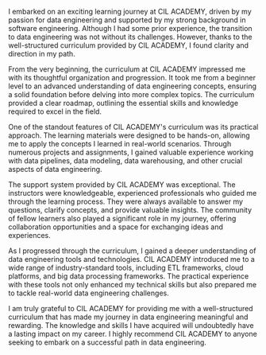 I embarked on an exciting learning journey at CIL ACADEMY, driven by my passion for data engineering and supported by my strong background in software engineering. Although I had some prior experience, the transition to data engineering was not without its challenges. However, thanks to the well-structured curriculum provided by CIL ACADEMY, I found clarity and direction in my path.

From the very beginning, the curriculum at CIL ACADEMY impressed me with its thoughtful organization and progression. It took me from a beginner level to an advanced understanding of data engineering concepts, ensuring a solid foundation before delving into more complex topics. The curriculum provided a clear roadmap, outlining the essential skills and knowledge required to excel in the field.

One of the standout features of CIL ACADEMY's curriculum was its practical approach. The learning materials were designed to be hands-on, allowing me to apply the concepts I learned in real-world scenarios. Through numerous projects and assignments, I gained valuable experience working with data pipelines, data modeling, data warehousing, and other crucial aspects of data engineering.

The support system provided by CIL ACADEMY was exceptional. The instructors were knowledgeable, experienced professionals who guided me through the learning process. They were always available to answer my questions, clarify concepts, and provide valuable insights. The community of fellow learners also played a significant role in my journey, offering collaboration opportunities and a space for exchanging ideas and experiences.

As I progressed through the curriculum, I gained a deeper understanding of data engineering tools and technologies. CIL ACADEMY introduced me to a wide range of industry-standard tools, including ETL frameworks, cloud platforms, and big data processing frameworks. The practical experience with these tools not only enhanced my technical skills but also prepared me to tackle real-world data engineering challenges.

I am truly grateful to CIL ACADEMY for providing me with a well-structured curriculum that has made my journey in data engineering meaningful and rewarding. The knowledge and skills I have acquired will undoubtedly have a lasting impact on my career. I highly recommend CIL ACADEMY to anyone seeking to embark on a successful path in data engineering.